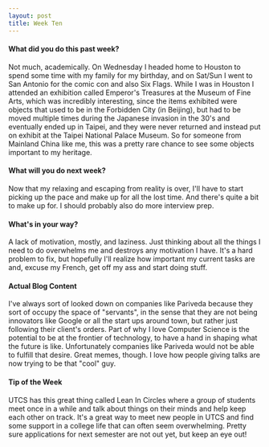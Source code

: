 ```yaml
---
layout: post
title: Week Ten
---
```


#### What did you do this past week?

Not much, academically. On Wednesday I headed home to Houston to spend some time with my family for my birthday, and on Sat/Sun I went to San Antonio for the comic con and also Six Flags. While I was in Houston I attended an exhibition called Emperor's Treasures at the Museum of Fine Arts, which was incredibly interesting, since the items exhibited were objects that used to be in the Forbidden City (in Beijing), but had to be moved multiple times during the Japanese invasion in the 30's and eventually ended up in Taipei, and they were never returned and instead put on exhibit at the Taipei National Palace Museum. So for someone from Mainland China like me, this was a pretty rare chance to see some objects important to my heritage.

#### What will you do next week?

Now that my relaxing and escaping from reality is over, I'll have to start picking up the pace and make up for all the lost time. And there's quite a bit to make up for. I should probably also do more interview prep.

#### What's in your way? 

A lack of motivation, mostly, and laziness. Just thinking about all the things I need to do overwhelms me and destroys any motivation I have. It's a hard problem to fix, but hopefully I'll realize how important my current tasks are and, excuse my French, get off my ass and start doing stuff.

#### Actual Blog Content

I've always sort of looked down on companies like Pariveda because they sort of occupy the space of "servants", in the sense that they are not being innovators like Google or all the start ups around town, but rather just following their client's orders. Part of why I love Computer Science is the potential to be at the frontier of technology, to have a hand in shaping what the future is like. Unfortunately companies like Pariveda would not be able to fulfill that desire. Great memes, though. I love how people giving talks are now trying to be that "cool" guy.

#### Tip of the Week

UTCS has this great thing called Lean In Circles where a group of students meet once in a while and talk about things on their minds and help keep each other on track. It's a great way to meet new people in UTCS and find some support in a college life that can often seem overwhelming. Pretty sure applications for next semester are not out yet, but keep an eye out!
